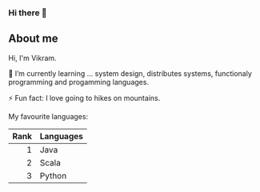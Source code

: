 ### Hi there 👋

<!--
**vikbhatt/vikbhatt** is a ✨ _special_ ✨ repository because its `README.md` (this file) appears on your GitHub profile.

Here are some ideas to get you started:

- 🔭 I’m currently working on ...
- 🌱 I’m currently learning ...
- 👯 I’m looking to collaborate on ...
- 🤔 I’m looking for help with ...
- 💬 Ask me about ...
- 📫 How to reach me: ...
- 😄 Pronouns: ...
- ⚡ Fun fact: ...
-->

## About me

Hi, I'm Vikram.

🌱 I’m currently learning ... system design, distributes systems, functionaly programming and progamming languages.

⚡ Fun fact: I love going to hikes on mountains.

My favourite languages: 

| Rank | Languages |
|-----:|-----------|
|     1| Java |
|     2| Scala    |
|     3| Python       |
